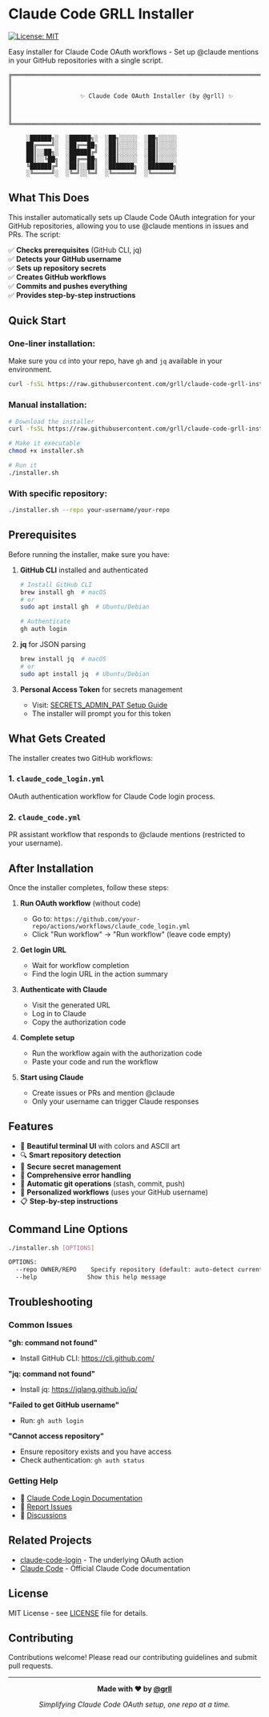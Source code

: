# Claude Code GRLL Installer

[![License: MIT](https://img.shields.io/badge/License-MIT-yellow.svg)](https://opensource.org/licenses/MIT)

Easy installer for Claude Code OAuth workflows - Set up @claude mentions in your GitHub repositories with a single script.

```
╔══════════════════════════════════════════════════════════════════════════╗
║                                                                          ║
║                   ✨ Claude Code OAuth Installer (by @grll) ✨           ║
║                                                                          ║
╚══════════════════════════════════════════════════════════════════════════╝

     ░██████╗░  ░██████╗░  ░██╗░░░░░  ░██╗░░░░░
     ██╔════╝░  ░██╔══██╗  ░██║░░░░░  ░██║░░░░░
     ██║░░██╗░  ░██████╔╝  ░██║░░░░░  ░██║░░░░░
     ██║░░╚██╗  ░██╔══██╗  ░██║░░░░░  ░██║░░░░░
     ╚██████╔╝  ░██║░░██║  ░███████╗  ░███████╗
     ░╚═════╝░  ░╚═╝░░╚═╝  ░╚══════╝  ░╚══════╝
```

## What This Does

This installer automatically sets up Claude Code OAuth integration for your GitHub repositories, allowing you to use @claude mentions in issues and PRs. The script:

✅ **Checks prerequisites** (GitHub CLI, jq)  
✅ **Detects your GitHub username**  
✅ **Sets up repository secrets**  
✅ **Creates GitHub workflows**  
✅ **Commits and pushes everything**  
✅ **Provides step-by-step instructions**  

## Quick Start

### One-liner installation:

Make sure you `cd` into your repo, have `gh` and `jq` available in your environment.

```bash
curl -fsSL https://raw.githubusercontent.com/grll/claude-code-grll-installer/main/installer.sh | bash
```

### Manual installation:

```bash
# Download the installer
curl -fsSL https://raw.githubusercontent.com/grll/claude-code-grll-installer/main/installer.sh -o installer.sh

# Make it executable
chmod +x installer.sh

# Run it
./installer.sh
```

### With specific repository:

```bash
./installer.sh --repo your-username/your-repo
```

## Prerequisites

Before running the installer, make sure you have:

1. **GitHub CLI** installed and authenticated
   ```bash
   # Install GitHub CLI
   brew install gh  # macOS
   # or
   sudo apt install gh  # Ubuntu/Debian
   
   # Authenticate
   gh auth login
   ```

2. **jq** for JSON parsing
   ```bash
   brew install jq  # macOS
   # or
   sudo apt install jq  # Ubuntu/Debian
   ```

3. **Personal Access Token** for secrets management
   - Visit: [SECRETS_ADMIN_PAT Setup Guide](https://github.com/grll/claude-code-login?tab=readme-ov-file#prerequisites-setting-up-secrets_admin_pat)
   - The installer will prompt you for this token

## What Gets Created

The installer creates two GitHub workflows:

### 1. `claude_code_login.yml`
OAuth authentication workflow for Claude Code login process.

### 2. `claude_code.yml`
PR assistant workflow that responds to @claude mentions (restricted to your username).

## After Installation

Once the installer completes, follow these steps:

1. **Run OAuth workflow** (without code)
   - Go to: `https://github.com/your-repo/actions/workflows/claude_code_login.yml`
   - Click "Run workflow" → "Run workflow" (leave code empty)

2. **Get login URL**
   - Wait for workflow completion
   - Find the login URL in the action summary

3. **Authenticate with Claude**
   - Visit the generated URL
   - Log in to Claude
   - Copy the authorization code

4. **Complete setup**
   - Run the workflow again with the authorization code
   - Paste your code and run the workflow

5. **Start using Claude**
   - Create issues or PRs and mention @claude
   - Only your username can trigger Claude responses

## Features

- 🎨 **Beautiful terminal UI** with colors and ASCII art
- 🔍 **Smart repository detection** 
- 🔐 **Secure secret management**
- 📝 **Comprehensive error handling**
- 🚀 **Automatic git operations** (stash, commit, push)
- 🎯 **Personalized workflows** (uses your GitHub username)
- 📋 **Step-by-step instructions**

## Command Line Options

```bash
./installer.sh [OPTIONS]

OPTIONS:
  --repo OWNER/REPO    Specify repository (default: auto-detect current repo)
  --help              Show this help message
```

## Troubleshooting

### Common Issues

**"gh: command not found"**
- Install GitHub CLI: https://cli.github.com/

**"jq: command not found"**
- Install jq: https://jqlang.github.io/jq/

**"Failed to get GitHub username"**
- Run: `gh auth login`

**"Cannot access repository"**
- Ensure repository exists and you have access
- Check authentication: `gh auth status`

### Getting Help

- 📖 [Claude Code Login Documentation](https://github.com/grll/claude-code-login)
- 🐛 [Report Issues](https://github.com/grll/claude-code-grll-installer/issues)
- 💬 [Discussions](https://github.com/grll/claude-code-grll-installer/discussions)

## Related Projects

- [claude-code-login](https://github.com/grll/claude-code-login) - The underlying OAuth action
- [Claude Code](https://docs.anthropic.com/en/docs/claude-code) - Official Claude Code documentation

## License

MIT License - see [LICENSE](LICENSE) file for details.

## Contributing

Contributions welcome! Please read our contributing guidelines and submit pull requests.

---

<div align="center">

**Made with ❤️ by [@grll](https://github.com/grll)**

*Simplifying Claude Code OAuth setup, one repo at a time.*

</div>